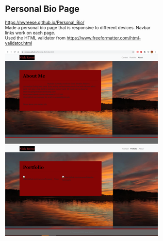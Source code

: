 # Personal Bio Page
https://nwreese.github.io/Personal_Bio/
<br>
Made a personal bio page that is responsive to different devices. 
Navbar links work on each page.
<br>
Used the HTML validator from https://www.freeformatter.com/html-validator.html

<img src = "Screenshot (28).png">
<img src = "Screenshot (25).png">
